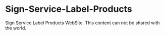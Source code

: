 # Sign-Service-Label-Products
Sign Service Label Products WebSite.
This content can not be shared with the world.
